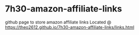 # 7h30-amazon-affiliate-links
github page to store amazon affiliate links
Located @ https://theo2612.github.io/7h30-amazon-affiliate-links/links.html

